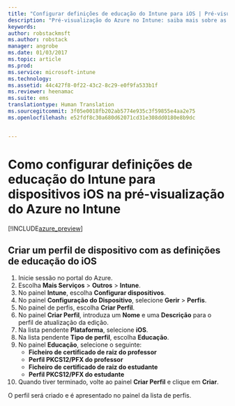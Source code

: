 ```yaml
---
title: "Configurar definições de educação do Intune para iOS | Pré-visualização do Azure no Intune | Documentos da Microsoft"
description: "Pré-visualização do Azure no Intune: saiba mais sobre as definições que pode utilizar para controlar as definições de educação em dispositivos iOS."
keywords: 
author: robstackmsft
ms.author: robstack
manager: angrobe
ms.date: 01/03/2017
ms.topic: article
ms.prod: 
ms.service: microsoft-intune
ms.technology: 
ms.assetid: 44c427f8-0f22-43c2-8c29-e0f9fa533b1f
ms.reviewer: heenamac
ms.suite: ems
translationtype: Human Translation
ms.sourcegitcommit: 3f05e0018fb202ab5774e935c3f59855e4aa2e75
ms.openlocfilehash: e52fdf8c30a680d62071cd31e308dd0180e8b9dc


---
```


# <a name="how-to-configure-intune-education-settings-for-ios-devices-in-intune-azure-preview"></a>Como configurar definições de educação do Intune para dispositivos iOS na pré-visualização do Azure no Intune

[!INCLUDE[azure_preview](../includes/azure_preview.md)]


## <a name="create-a-device-profile-containing-ios-education-settings"></a>Criar um perfil de dispositivo com as definições de educação do iOS

1. Inicie sessão no portal do Azure.
2. Escolha **Mais Serviços** > **Outros** > **Intune**.
3. No painel **Intune**, escolha **Configurar dispositivos**.
2. No painel **Configuração do Dispositivo**, selecione **Gerir** > **Perfis**.
3. No painel de perfis, escolha **Criar Perfil**.
4. No painel **Criar Perfil**, introduza um **Nome** e uma **Descrição** para o perfil de atualização da edição.
5. Na lista pendente **Plataforma**, selecione **iOS**.
6. Na lista pendente **Tipo de perfil**, escolha **Educação**.
7. No painel **Educação**, selecione o seguinte:
    - **Ficheiro de certificado de raiz do professor**
    - **Perfil PKCS12/PFX do professor**
    - **Ficheiro de certificado de raiz do estudante**
    - **Perfil PKCS12/PFX do estudante**
8. Quando tiver terminado, volte ao painel **Criar Perfil** e clique em **Criar**.

O perfil será criado e é apresentado no painel da lista de perfis.



<!--HONumber=Feb17_HO1-->



